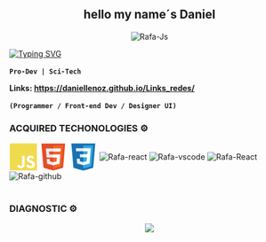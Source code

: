 
<div align="center">
  <h2>hello my name´s Daniel </h2>
  <img align="center" alt="Rafa-Js" width="90" src="https://user-images.githubusercontent.com/98136538/151261519-f72fe2ff-bae0-46ee-a5c0-6c8eaab7e90c.png"
>
</div>

<!--   my-ticker -->    
[![Typing SVG](https://readme-typing-svg.herokuapp.com?font=Fira+Code&pause=1000&width=435&lines=%F0%9F%91%8B%F0%9F%8F%BBHi%2C+Soy+Daniel+Rodriguez👨‍💻;👨‍🚀Programador+Front-end🌟;👨‍🎨+Desiner+UI🛸)](https://git.io/typing-svg)

**`Pro-Dev | Sci-Tech`**

**Links: https://daniellenoz.github.io/Links_redes/**

**`(Programmer / Front-end Dev / Designer UI)`**


<h3>ACQUIRED TECHONOLOGIES ⚙</h3>
<div style="display: inline_block">
  <img align="center" alt="Rafa-Js"  width="50" src="https://raw.githubusercontent.com/devicons/devicon/master/icons/javascript/javascript-plain.svg">
  <img align="center" alt="Rafa-HTML" width="50" src="https://raw.githubusercontent.com/devicons/devicon/master/icons/html5/html5-original.svg">
  <img align="center" alt="Rafa-CSS" width="50" src="https://raw.githubusercontent.com/devicons/devicon/master/icons/css3/css3-original.svg">
  <img align="center" alt="Rafa-react"  width="50"src="https://cdn.jsdelivr.net/gh/devicons/devicon/icons/react/react-original.svg" />
  <img align="center" alt="Rafa-vscode" width="50" src="https://cdn.jsdelivr.net/gh/devicons/devicon/icons/vscode/vscode-original-wordmark.svg" />
  <img align="center" alt="Rafa-React"  width="50" src="https://cdn.jsdelivr.net/gh/devicons/devicon/icons/git/git-original.svg" />
  <img align="center" alt="Rafa-github"  width="50"src="https://cdn.jsdelivr.net/gh/devicons/devicon/icons/github/github-original.svg" />
</div>
<br>

<h3>DIAGNOSTIC ⚙</h3>
<div align="center" tyle="display: inline_block">
  <a href="https://github.com/DanielLenoz">
  <img height="160em" src="https://github-readme-stats.vercel.app/api/top-langs/?username=DanielLenoz&layout=compact&langs_count=7&theme=blue-green"/> 
</div>
